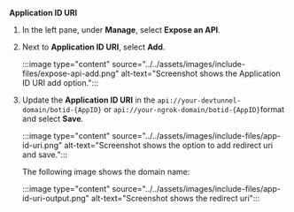 **Application ID URI**

1. In the left pane, under **Manage**, select **Expose an API**.

1. Next to **Application ID URI**, select **Add**.

   :::image type="content" source="../../assets/images/include-files/expose-api-add.png" alt-text="Screenshot shows the Application ID URI add option.":::

1. Update the **Application ID URI** in the `api://your-devtunnel-domain/botid-{AppID}` or `api://your-ngrok-domain/botid-{AppID}`format and select **Save**.

   :::image type="content" source="../../assets/images/include-files/app-id-uri.png" alt-text="Screenshot shows the option to add redirect uri and save.":::

   The following image shows the domain name:

   :::image type="content" source="../../assets/images/include-files/app-id-uri-output.png" alt-text="Screenshot shows the redirect uri":::
    <!--
       > [!NOTE]
       > If you're using a tunneling service such as ngrok, ensure you update the value whenever your ngrok subdomain changes.
       > For example: `api://f631****.ngrok.io/92c11075-c629-4a1e-ab58-02b4fd4204c2`, where `f631****.ngrok.io` is the new ngrok subdomain name.
    -->  